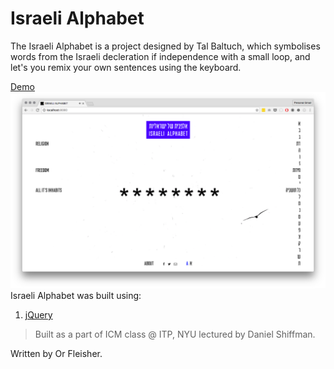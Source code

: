 # Israeli Alphabet
The Israeli Alphabet is a project designed by Tal Baltuch, which symbolises words from the Israeli decleration if independence with a small loop, and let's you remix your own sentences using the keyboard.

[Demo](https://juniorxsound.github.io/ICM-Fall-2016/Israeli%20Alphabet/)
![alt text](https://github.com/juniorxsound/ICM-Fall-2016/blob/master/Israeli%20Alphabet/assets/screen.png "Alphabet Screenshot")
Israeli Alphabet was built using:

1. [jQuery](https://github.com/jquery/jquery)

> Built as a part of ICM class @ ITP, NYU lectured by Daniel Shiffman. 

Written by Or Fleisher. 
